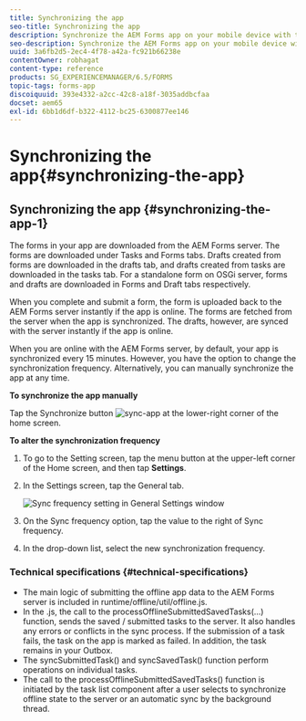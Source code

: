 ```yaml
---
title: Synchronizing the app
seo-title: Synchronizing the app
description: Synchronize the AEM Forms app on your mobile device with the AEM Forms server.
seo-description: Synchronize the AEM Forms app on your mobile device with the AEM Forms server.
uuid: 3a6fb2d5-2ec4-4f78-a42a-fc921b66238e
contentOwner: robhagat
content-type: reference
products: SG_EXPERIENCEMANAGER/6.5/FORMS
topic-tags: forms-app
discoiquuid: 393e4332-a2cc-42c8-a18f-3035addbcfaa
docset: aem65
exl-id: 6bb1d6df-b322-4112-bc25-6300877ee146
---
```

# Synchronizing the app{#synchronizing-the-app}

## Synchronizing the app {#synchronizing-the-app-1}

The forms in your app are downloaded from the AEM Forms server. The forms are downloaded under Tasks and Forms tabs. Drafts created from forms are downloaded in the drafts tab, and drafts created from tasks are downloaded in the tasks tab. For a standalone form on OSGi server, forms and drafts are downloaded in Forms and Draft tabs respectively.

When you complete and submit a form, the form is uploaded back to the AEM Forms server instantly if the app is online. The forms are fetched from the server when the app is synchronized. The drafts, however, are synced with the server instantly if the app is online.

When you are online with the AEM Forms server, by default, your app is synchronized every 15 minutes. However, you have the option to change the synchronization frequency. Alternatively, you can manually synchronize the app at any time.

**To synchronize the app manually**

Tap the Synchronize button ![sync-app](assets/sync-app.png) at the lower-right corner of the home screen.

**To alter the synchronization frequency**

1. To go to the Setting screen, tap the menu button at the upper-left corner of the Home screen, and then tap **Settings**.
1. In the Settings screen, tap the General tab.

   ![Sync frequency setting in General Settings window](assets/gen-settings-2.png)

1. On the Sync frequency option, tap the value to the right of Sync frequency.
1. In the drop-down list, select the new synchronization frequency.

### Technical specifications {#technical-specifications}

* The main logic of submitting the offline app data to the AEM Forms server is included in runtime/offline/util/offline.js.
* In the .js, the call to the processOfflineSubmittedSavedTasks(...) function, sends the saved / submitted tasks to the server. It also handles any errors or conflicts in the sync process. If the submission of a task fails, the task on the app is marked as failed. In addition, the task remains in your Outbox.
* The syncSubmittedTask() and syncSavedTask() function perform operations on individual tasks.
* The call to the processOfflineSubmittedSavedTasks() function is initiated by the task list component after a user selects to synchronize offline state to the server or an automatic sync by the background thread.

